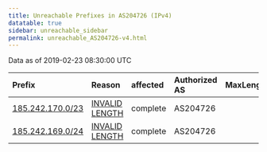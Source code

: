 ```yaml
---
title: Unreachable Prefixes in AS204726 (IPv4)
datatable: true
sidebar: unreachable_sidebar
permalink: unreachable_AS204726-v4.html
---
```


Data as of 2019-02-23 08:30:00 UTC


<div class="datatable-begin"></div>

| Prefix                                                     | Reason                                                                                                      | affected   | Authorized AS   |   MaxLength | Anchor                                         |   unreachable /24s |
|:-----------------------------------------------------------|:------------------------------------------------------------------------------------------------------------|:-----------|:----------------|------------:|:-----------------------------------------------|-------------------:|
| [185.242.170.0/23](https://stat.ripe.net/185.242.170.0/23) | [INVALID LENGTH](https://rpki-validator.ripe.net/announcement-preview?asn=AS204726&prefix=185.242.170.0/23) | complete   | AS204726        |          22 | [RIPE](unreachable_RIPE_NCC_RPKI_Root-v4.html) |                  2 |
| [185.242.169.0/24](https://stat.ripe.net/185.242.169.0/24) | [INVALID LENGTH](https://rpki-validator.ripe.net/announcement-preview?asn=AS204726&prefix=185.242.169.0/24) | complete   | AS204726        |          22 | [RIPE](unreachable_RIPE_NCC_RPKI_Root-v4.html) |                  1 |

<div class="datatable-end"></div>